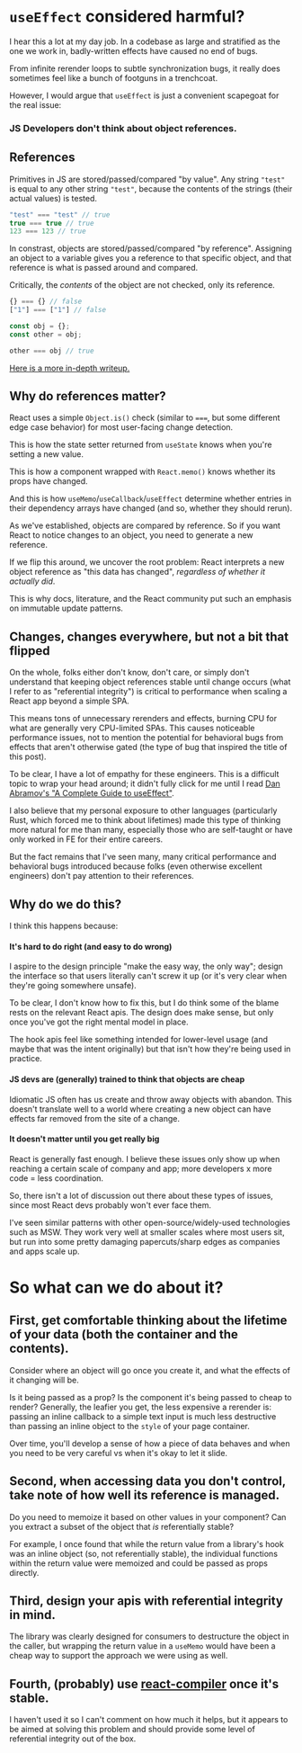 # `useEffect` considered harmful?

I hear this a lot at my day job. In a codebase as large and stratified as the one we work in, badly-written effects have caused no end of bugs.

From infinite rerender loops to subtle synchronization bugs, it really does sometimes feel like a bunch of footguns in a trenchcoat.

However, I would argue that `useEffect` is just a convenient scapegoat for the real issue:

### JS Developers don't think about object references.

## References

Primitives in JS are stored/passed/compared "by value". Any string `"test"` is equal to any other string `"test"`, because the contents of the strings (their actual values) is tested.

```ts
"test" === "test" // true
true === true // true
123 === 123 // true
```

In constrast, objects are stored/passed/compared "by reference". Assigning an object to a variable gives you a reference to that specific object, and that reference is what is passed around and compared.

Critically, the *contents* of the object are not checked, only its reference.

```ts
{} === {} // false
["1"] === ["1"] // false

const obj = {};
const other = obj;

other === obj // true
```

[Here is a more in-depth writeup.](https://javascript.info/object-copy)

## Why do references matter?

React uses a simple `Object.is()` check (similar to `===`, but some different edge case behavior) for most user-facing change detection.

This is how the state setter returned from `useState` knows when you're setting a new value.

This is how a component wrapped with `React.memo()` knows whether its props have changed.

And this is how `useMemo`/`useCallback`/`useEffect` determine whether entries in their dependency arrays have changed (and so, whether they should rerun).

As we've established, objects are compared by reference. So if you want React to notice changes to an object, you need to generate a new reference.

If we flip this around, we uncover the root problem: React interprets a new object reference as "this data has changed", *regardless of whether it actually did*.

This is why docs, literature, and the React community put such an emphasis on immutable update patterns.

## Changes, changes everywhere, but not a bit that flipped

On the whole, folks either don't know, don't care, or simply don't understand that keeping object references stable until change occurs (what I refer to as "referential integrity") is critical to performance when scaling a React app beyond a simple SPA.

This means tons of unnecessary rerenders and effects, burning CPU for what are generally very CPU-limited SPAs. This causes noticeable performance issues, not to mention the potential for behavioral bugs from effects that aren't otherwise gated (the type of bug that inspired the title of this post).

To be clear, I have a lot of empathy for these engineers. This is a difficult topic to wrap your head around; it didn't fully click for me until I read [Dan Abramov's "A Complete Guide to useEffect"](https://overreacted.io/a-complete-guide-to-useeffect/).

I also believe that my personal exposure to other languages (particularly Rust, which forced me to think about lifetimes) made this type of thinking more natural for me than many, especially those who are self-taught or have only worked in FE for their entire careers.

But the fact remains that I've seen many, many critical performance and behavioral bugs introduced because folks (even otherwise excellent engineers) don't pay attention to their references.

## Why do we do this?

I think this happens because:

#### It's hard to do right (and easy to do wrong)

I aspire to the design principle "make the easy way, the only way"; design the interface so that users literally can't screw it up (or it's very clear when they're going somewhere unsafe).

To be clear, I don't know how to fix this, but I do think some of the blame rests on the relevant React apis. The design does make sense, but only once you've got the right mental model in place.

The hook apis feel like something intended for lower-level usage (and maybe that was the intent originally) but that isn't how they're being used in practice.

#### JS devs are (generally) trained to think that objects are cheap

Idiomatic JS often has us create and throw away objects with abandon. This doesn't translate well to a world where creating a new object can have effects far removed from the site of a change.

#### It doesn't matter until you get really big

React is generally fast enough. I believe these issues only show up when reaching a certain scale of company and app; more developers x more code = less coordination.

So, there isn't a lot of discussion out there about these types of issues, since most React devs probably won't ever face them.

I've seen similar patterns with other open-source/widely-used technologies such as MSW. They work very well at smaller scales where most users sit, but run into some pretty damaging papercuts/sharp edges as companies and apps scale up.

# So what can we do about it?

## **First**, get comfortable thinking about the lifetime of your data (both the container and the contents).

Consider where an object will go once you create it, and what the effects of it changing will be.

Is it being passed as a prop? Is the component it's being passed to cheap to render? Generally, the leafier you get, the less expensive a rerender is: passing an inline callback to a simple text input is much less destructive than passing an inline object to the `style` of your page container.

Over time, you'll develop a sense of how a piece of data behaves and when you need to be very careful vs when it's okay to let it slide.

## **Second**, when accessing data you don't control, take note of how well its reference is managed.

Do you need to memoize it based on other values in your component? Can you extract a subset of the object that *is* referentially stable?

For example, I once found that while the return value from a library's hook was an inline object (so, not referentially stable), the individual functions within the return value were memoized and could be passed as props directly.

## **Third**, design your apis with referential integrity in mind.

The library was clearly designed for consumers to destructure the object in the caller, but wrapping the return value in a `useMemo` would have been a cheap way to support the approach we were using as well.

## **Fourth**, (probably) use [react-compiler](https://react.dev/learn/react-compiler) once it's stable.

I haven't used it so I can't comment on how much it helps, but it appears to be aimed at solving this problem and should provide some level of referential integrity out of the box.